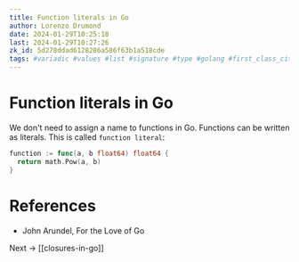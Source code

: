 ```yaml
---
title: Function literals in Go
author: Lorenzo Drumond
date: 2024-01-29T10:25:18
last: 2024-01-29T10:27:26
zk_id: 5d278ddad6128286a586f63b1a518cde
tags: #variadic #values #list #signature #type #golang #first_class_citizens #body #parameters #declare #programming #expression #tuple #functions #literals
---
```



# Function literals in Go
We don't need to assign a name to functions in Go. Functions can be written as literals. This is called `function literal`:
```go
function := func(a, b float64) float64 {
  return math.Pow(a, b)
}
```

# References
- John Arundel, For the Love of Go

Next -> [[closures-in-go]]
